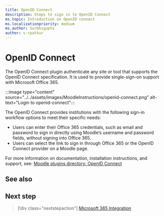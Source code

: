 ```yaml
---
title: OpenID Connect
description: Steps to sign in to OpenID Connect
ms.topic: Introduction on OpenID connect
ms.localizationpriority: medium
ms.author: Surbhigupta
author: v-rpatkur
---
```


# OpenID Connect

The OpenID Connect plugin authenticate any site or tool that supports the OpenID Connect specification. It is used to provide single-sign-on support with Microsoft Office 365.

:::image type="content" source="../../assets/images/MoodleInstructions/openid-connect.png" alt-text="Login to openid-connect":::

The OpenID Connect provides institutions with the following sign-in workflow options to meet their specific needs:

* Users can enter their Office 365 credentials, such as email and password to sign in directly using Moodle’s username and password fields, without signing into Office 365.
* Users can select the link to sign in through Office 365 or the OpenID Connect provider on a Moodle page.

For more information on documentation, installation instructions, and support, see:
[ Moodle plugins directory: OpenID Connect ](https://moodle.org/plugins/auth_oidc)

## See also

## Next step

> [!div class="nextstepaction"]
> [Microsoft 365 Integration](/teamblog)

